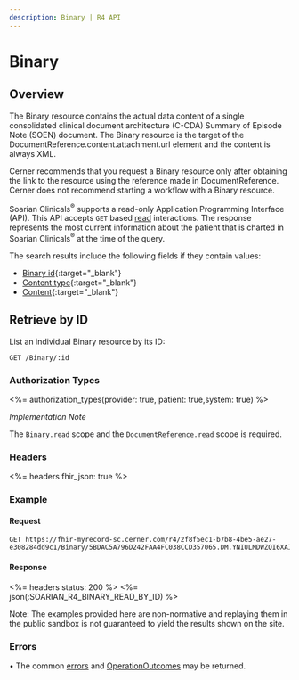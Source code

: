 ```yaml
---
description: Binary | R4 API
---
```


# Binary




## Overview

The Binary resource contains the actual data content of a single consolidated clinical document architecture (C-CDA)  Summary of Episode Note (SOEN) document. The Binary resource is the target of the DocumentReference.content.attachment.url element and the content is always XML.

Cerner recommends that you request a Binary resource only after obtaining the link to the resource using the reference made in DocumentReference. Cerner does not recommend starting a workflow with a Binary resource.

Soarian Clinicals<sup>®</sup> supports a read-only Application Programming Interface (API). This API accepts `GET` based [read] interactions. The response represents the most current information about the patient that is charted in Soarian Clinicals<sup>®</sup> at the time of the query. 

The search results include the following fields if they contain values:

* [Binary id](https://hl7.org/fhir/r4/resource-definitions.html#Resource.id){:target="_blank"}
* [Content type](https://hl7.org/fhir/r4/binary-definitions.html#Binary.contentType){:target="_blank"}
* [Content](https://hl7.org/fhir/r4/binary-definitions.html#Binary.data){:target="_blank"}

## Retrieve by ID

List an individual Binary resource by its ID:

    GET /Binary/:id


### Authorization Types

<%= authorization_types(provider: true, patient: true,system: true) %>

_Implementation Note_

The `Binary.read` scope and the `DocumentReference.read` scope is required.

### Headers

<%= headers fhir_json: true %>

### Example

#### Request

    GET https://fhir-myrecord-sc.cerner.com/r4/2f8f5ec1-b7b8-4be5-ae27-e308284dd9c1/Binary/5BDAC5A796D242FAA4FC038CCD357065.DM.YNIULMDWZQI6XAIPABIFNDRONA

#### Response

<%= headers status: 200 %>
<%= json(:SOARIAN_R4_BINARY_READ_BY_ID) %>

Note: The examples provided here are non-normative and replaying them in the public sandbox is not guaranteed to yield the results shown on the site.

### Errors

• The common [errors] and [OperationOutcomes] may be returned.
 
[errors]: ../../#client-errors
[OperationOutcomes]: https://hl7.org/fhir/R4/operationoutcome.html
[read]: https://www.hl7.org/fhir/http.html#read
